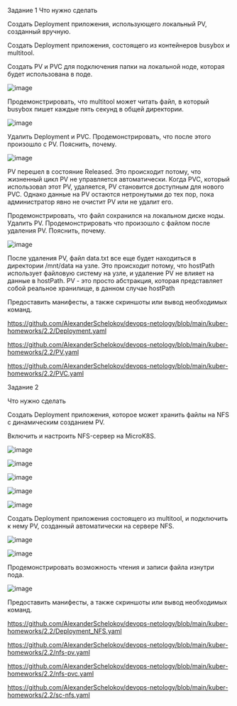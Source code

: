 Задание 1
Что нужно сделать

Создать Deployment приложения, использующего локальный PV, созданный вручную.

Создать Deployment приложения, состоящего из контейнеров busybox и multitool.

Создать PV и PVC для подключения папки на локальной ноде, которая будет использована в поде.

![image](https://github.com/AlexanderSchelokov/devops-netology/assets/121572590/e50abe46-7fcf-4128-b7b1-e8b21fd8673d)


Продемонстрировать, что multitool может читать файл, в который busybox пишет каждые пять секунд в общей директории.

![image](https://github.com/AlexanderSchelokov/devops-netology/assets/121572590/28bd1c5d-209e-47be-8604-7fab03b2c30a)

Удалить Deployment и PVC. Продемонстрировать, что после этого произошло с PV. Пояснить, почему.

![image](https://github.com/AlexanderSchelokov/devops-netology/assets/121572590/a244f569-61d7-4b93-abc7-7a089f0f4810)

PV перешел в состояние Released. Это происходит потому, что жизненный цикл PV не управляется автоматически. Когда PVC, который использовал этот PV, удаляется, PV становится доступным для нового PVC. Однако данные на PV остаются нетронутыми до тех пор, пока администратор явно не очистит PV или не удалит его.

Продемонстрировать, что файл сохранился на локальном диске ноды. Удалить PV. Продемонстрировать что произошло с файлом после удаления PV. Пояснить, почему.

![image](https://github.com/AlexanderSchelokov/devops-netology/assets/121572590/629816ff-e1f7-4afa-ac77-e2dbb795a704)

После удаления PV, файл data.txt все еще будет находиться в директории /mnt/data на узле. Это происходит потому, что hostPath использует файловую систему на узле, и удаление PV не влияет на данные в hostPath. PV - это просто абстракция, которая представляет собой реальное хранилище, в данном случае hostPath

Предоставить манифесты, а также скриншоты или вывод необходимых команд.

https://github.com/AlexanderSchelokov/devops-netology/blob/main/kuber-homeworks/2.2/Deployment.yaml

https://github.com/AlexanderSchelokov/devops-netology/blob/main/kuber-homeworks/2.2/PV.yaml

https://github.com/AlexanderSchelokov/devops-netology/blob/main/kuber-homeworks/2.2/PVC.yaml

Задание 2

Что нужно сделать

Создать Deployment приложения, которое может хранить файлы на NFS с динамическим созданием PV.

Включить и настроить NFS-сервер на MicroK8S.

![image](https://github.com/AlexanderSchelokov/devops-netology/assets/121572590/e1886c3d-5ed8-48c0-9bb7-68ea7b603c48)

![image](https://github.com/AlexanderSchelokov/devops-netology/assets/121572590/4d2d7e33-913b-447c-a856-22ff56c55ad5)

![image](https://github.com/AlexanderSchelokov/devops-netology/assets/121572590/526b829c-8562-424b-9763-e0ab8c780f7c)

![image](https://github.com/AlexanderSchelokov/devops-netology/assets/121572590/a9c094bb-2858-41ef-8b32-a32b429202bf)

![image](https://github.com/AlexanderSchelokov/devops-netology/assets/121572590/aedba270-0d95-449e-ade7-bc8a8f979f9c)

Создать Deployment приложения состоящего из multitool, и подключить к нему PV, созданный автоматически на сервере NFS.

![image](https://github.com/AlexanderSchelokov/devops-netology/assets/121572590/988706ec-9ff5-47fa-a546-2e9a9c9ccef3)

![image](https://github.com/AlexanderSchelokov/devops-netology/assets/121572590/7b4295d1-02ff-4bea-8710-37279234f508)

Продемонстрировать возможность чтения и записи файла изнутри пода.

![image](https://github.com/AlexanderSchelokov/devops-netology/assets/121572590/24bdc13b-f364-48bb-bb4f-e581a8bcc7b6)

Предоставить манифесты, а также скриншоты или вывод необходимых команд.

https://github.com/AlexanderSchelokov/devops-netology/blob/main/kuber-homeworks/2.2/Deployment_NFS.yaml

https://github.com/AlexanderSchelokov/devops-netology/blob/main/kuber-homeworks/2.2/nfs-pv.yaml

https://github.com/AlexanderSchelokov/devops-netology/blob/main/kuber-homeworks/2.2/nfs-pvc.yaml

https://github.com/AlexanderSchelokov/devops-netology/blob/main/kuber-homeworks/2.2/sc-nfs.yaml
